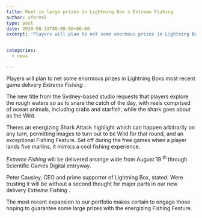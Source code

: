 ```yaml
---
title: Reel in large prizes in Lightning Box s Extreme Fishing
author: xforeal 
type: post
date: 2020-08-19T00:00:00+00:00
excerpt: 'Players will plan to net some enormous prizes in Lightning Boxs most recent game delivery Extreme Fishing '


categories:
  - news

---
```

Players will plan to net some enormous prizes in Lightning Boxs most recent game delivery _Extreme Fishing_ . 

The new title from the Sydney-based studio requests that players explore the rough waters so as to snare the catch of the day, with reels comprised of ocean animals, including crabs and starfish, while the shark goes about as the Wild. 

Theres an energizing Shark Attack highlight which can happen arbitrarily on any turn, permitting images to turn out to be Wild for that round, and an exceptional Fishing Feature. Set off during the free games when a player lands five marlins, it mimics a cool fishing experience. 

_Extreme Fishing_ will be delivered arrange wide from August 19 <sup>th </sup> through Scientific Games Digital entryway. 

Peter Causley, CEO and prime supporter of Lightning Box, stated: Were trusting it will be without a second thought for major parts in our new delivery _Extreme Fishing_ . 

The most recent expansion to our portfolio makes certain to engage those hoping to guarantee some large prizes with the energizing Fishing Feature.